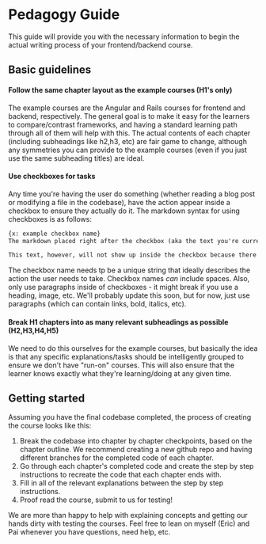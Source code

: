 # Pedagogy Guide
This guide will provide you with the necessary information to begin the actual writing process of your frontend/backend course.

## Basic guidelines

#### Follow the same chapter layout as the example courses (H1's only)
The example courses are the Angular and Rails courses for frontend and backend, respectively. The general goal is to make it easy for the learners to compare/contrast frameworks, and having a standard learning path through all of them will help with this. The actual contents of each chapter (including subheadings like h2,h3, etc) are fair game to change, although any symmetries you can provide to the example courses (even if you just use the same subheading titles) are ideal.

#### Use checkboxes for tasks
Any time you're having the user do something (whether reading a blog post or modifying a file in the codebase), have the action appear inside a checkbox to ensure they actually do it. The markdown syntax for using checkboxes is as follows:

```markdown
{x: example checkbox name}
The markdown placed right after the checkbox (aka the text you're currently reading) will show up inside of the checkbox.

This text, however, will not show up inside the checkbox because there's a space above it.
```

The checkbox name needs tp be a unique string that ideally describes the action the user needs to take. Checkbox names _can_ include spaces. Also, only use paragraphs inside of checkboxes - it might break if you use a heading, image, etc. We'll probably update this soon, but for now, just use paragraphs (which can contain links, bold, italics, etc).

#### Break H1 chapters into as many relevant subheadings as possible (H2,H3,H4,H5)
We need to do this ourselves for the example courses, but basically the idea is that any specific explanations/tasks should be intelligently grouped to ensure we don't have "run-on" courses. This will also ensure that the learner knows exactly what they're learning/doing at any given time.

## Getting started

Assuming you have the final codebase completed, the process of creating the course looks like this:

1. Break the codebase into chapter by chapter checkpoints, based on the chapter outline. We recommend creating a new github repo and having different branches for the completed code of each chapter.
2. Go through each chapter's completed code and create the step by step instructions to recreate the code that each chapter ends with.
3. Fill in all of the relevant explanations between the step by step instructions.
4. Proof read the course, submit to us for testing!

We are more than happy to help with explaining concepts and getting our hands dirty with testing the courses. Feel free to lean on myself (Eric) and Pai whenever you have questions, need help, etc.
